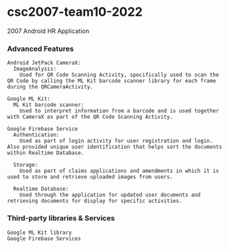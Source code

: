 # csc2007-team10-2022
2007 Android HR Application

### Advanced Features
    Android JetPack CameraX: 
      ImageAnalysis:
        Used for QR Code Scanning Activity, specifically used to scan the QR Code by calling the ML Kit barcode scanner library for each frame during the QRCameraActivity.
        
    Google ML Kit: 
      ML Kit barcode scanner:
        Used to interpret information from a barcode and is used together with CameraX as part of the QR Code Scanning Activity.
        
    Google Firebase Service
      Authentication:	
        Used as part of login activity for user registration and login. Also provided unique user identification that helps sort the documents within Realtime Database.

      Storage:
        Used as part of claims applications and amendments in which it is used to store and retrieve uploaded images from users.
    
      Realtime Database:
        Used through the application for updated user documents and retrieving documents for display for specific activities.

### Third-party libraries & Services
    Google ML Kit library
    Google Firebase Services
